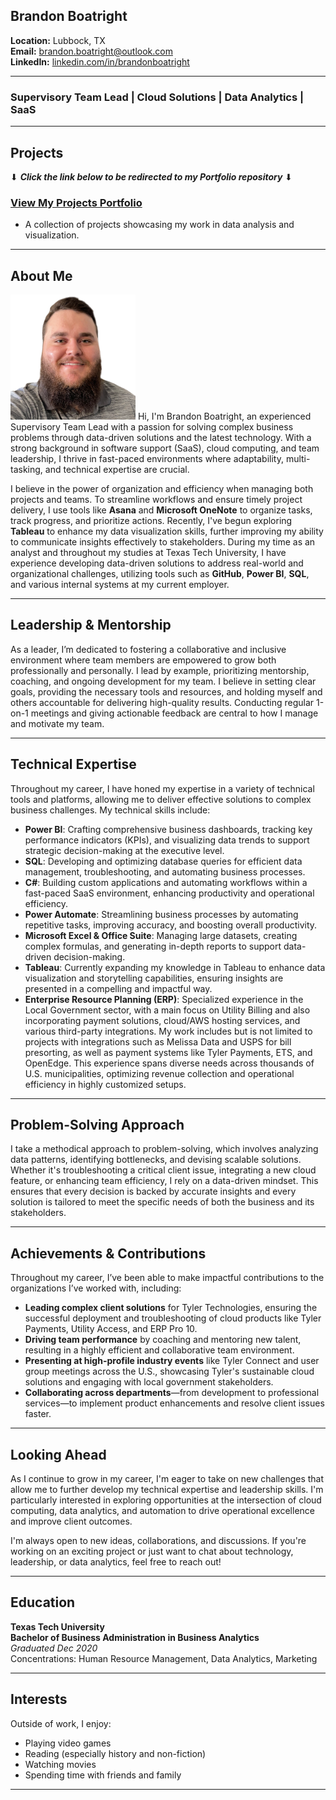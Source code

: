 <h2>Brandon Boatright</h2>

**Location:** Lubbock, TX  
**Email:** [brandon.boatright@outlook.com](mailto:brandon.boatright@outlook.com)  
**LinkedIn:** [linkedin.com/in/brandonboatright](https://www.linkedin.com/in/brandonboatright/)

---

### Supervisory Team Lead | Cloud Solutions | Data Analytics | SaaS

---

## Projects
&#x2B07; ***Click the link below to be redirected to my Portfolio repository*** &#x2B07;
### **[View My Projects Portfolio](https://github.com/therightboat/portfolio)**
- A collection of projects showcasing my work in data analysis and visualization.

---

## About Me
<img src="https://github.com/therightboat/images/blob/main/BBoatright_Profile_Image.png" alt="Brandon Boatright" width="200" />
Hi, I'm Brandon Boatright, an experienced Supervisory Team Lead with a passion for solving complex business problems through data-driven solutions and the latest technology. With a strong background in software support (SaaS), cloud computing, and team leadership, I thrive in fast-paced environments where adaptability, multi-tasking, and technical expertise are crucial.

I believe in the power of organization and efficiency when managing both projects and teams. To streamline workflows and ensure timely project delivery, I use tools like **Asana** and **Microsoft OneNote** to organize tasks, track progress, and prioritize actions. Recently, I've begun exploring **Tableau** to enhance my data visualization skills, further improving my ability to communicate insights effectively to stakeholders. During my time as an analyst and throughout my studies at Texas Tech University, I have experience developing data-driven solutions to address real-world and organizational challenges, utilizing tools such as **GitHub**, **Power BI**, **SQL**, and various internal systems at my current employer.

---

## Leadership & Mentorship

As a leader, I’m dedicated to fostering a collaborative and inclusive environment where team members are empowered to grow both professionally and personally. I lead by example, prioritizing mentorship, coaching, and ongoing development for my team. I believe in setting clear goals, providing the necessary tools and resources, and holding myself and others accountable for delivering high-quality results. Conducting regular 1-on-1 meetings and giving actionable feedback are central to how I manage and motivate my team.

---

## Technical Expertise

Throughout my career, I have honed my expertise in a variety of technical tools and platforms, allowing me to deliver effective solutions to complex business challenges. My technical skills include:

- **Power BI**: Crafting comprehensive business dashboards, tracking key performance indicators (KPIs), and visualizing data trends to support strategic decision-making at the executive level.
- **SQL**: Developing and optimizing database queries for efficient data management, troubleshooting, and automating business processes.
- **C#**: Building custom applications and automating workflows within a fast-paced SaaS environment, enhancing productivity and operational efficiency.
- **Power Automate**: Streamlining business processes by automating repetitive tasks, improving accuracy, and boosting overall productivity.
- **Microsoft Excel & Office Suite**: Managing large datasets, creating complex formulas, and generating in-depth reports to support data-driven decision-making.
- **Tableau**: Currently expanding my knowledge in Tableau to enhance data visualization and storytelling capabilities, ensuring insights are presented in a compelling and impactful way.
- **Enterprise Resource Planning (ERP)**: Specialized experience in the Local Government sector, with a main focus on Utility Billing and also incorporating payment solutions, cloud/AWS hosting services, and various third-party integrations. My work includes but is not limited to projects with integrations such as Melissa Data and USPS for bill presorting, as well as payment systems like Tyler Payments, ETS, and OpenEdge. This experience spans diverse needs across thousands of U.S. municipalities, optimizing revenue collection and operational efficiency in highly customized setups.

---

## Problem-Solving Approach

I take a methodical approach to problem-solving, which involves analyzing data patterns, identifying bottlenecks, and devising scalable solutions. Whether it's troubleshooting a critical client issue, integrating a new cloud feature, or enhancing team efficiency, I rely on a data-driven mindset. This ensures that every decision is backed by accurate insights and every solution is tailored to meet the specific needs of both the business and its stakeholders.

---

## Achievements & Contributions

Throughout my career, I’ve been able to make impactful contributions to the organizations I’ve worked with, including:
- **Leading complex client solutions** for Tyler Technologies, ensuring the successful deployment and troubleshooting of cloud products like Tyler Payments, Utility Access, and ERP Pro 10.
- **Driving team performance** by coaching and mentoring new talent, resulting in a highly efficient and collaborative team environment.
- **Presenting at high-profile industry events** like Tyler Connect and user group meetings across the U.S., showcasing Tyler's sustainable cloud solutions and engaging with local government stakeholders.
- **Collaborating across departments**—from development to professional services—to implement product enhancements and resolve client issues faster.

---

## Looking Ahead

As I continue to grow in my career, I'm eager to take on new challenges that allow me to further develop my technical expertise and leadership skills. I'm particularly interested in exploring opportunities at the intersection of cloud computing, data analytics, and automation to drive operational excellence and improve client outcomes.

I'm always open to new ideas, collaborations, and discussions. If you're working on an exciting project or just want to chat about technology, leadership, or data analytics, feel free to reach out!

---

## Education

**Texas Tech University**  
**Bachelor of Business Administration in Business Analytics**  
*Graduated Dec 2020*  
Concentrations: Human Resource Management, Data Analytics, Marketing

---

## Interests

Outside of work, I enjoy:
- Playing video games  
- Reading (especially history and non-fiction)  
- Watching movies  
- Spending time with friends and family

---

<!---
therightboat/therightboat is a ✨ special ✨ repository because its `README.md` (this file) appears on your GitHub profile.
You can click the Preview link to take a look at your changes.
--->
